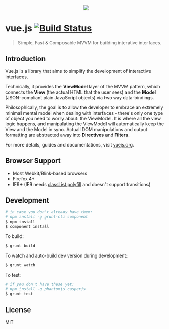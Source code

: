 <p align="center"><a href="http://vuejs.org" target="_blank"><img src="http://vuejs.org/images/logo.png"></a></p>

# vue.js [![Build Status](https://travis-ci.org/yyx990803/vue.png?branch=master)](https://travis-ci.org/yyx990803/vue)

> Simple, Fast & Composable MVVM for building interative interfaces.

## Introduction

Vue.js is a library that aims to simplify the development of interactive interfaces.

Technically, it provides the **ViewModel** layer of the MVVM pattern, which connects the **View** (the actual HTML that the user sees) and the **Model** (JSON-compliant plain JavaScript objects) via two way data-bindings.

Philosophically, the goal is to allow the developer to embrace an extremely minimal mental model when dealing with interfaces - there's only one type of object you need to worry about: the ViewModel. It is where all the view logic happens, and manipulating the ViewModel will automatically keep the View and the Model in sync. Actuall DOM manipulations and output formatting are abstracted away into **Directives** and **Filters**.

For more details, guides and documentations, visit [vuejs.org](http://vuejs.org).

## Browser Support

- Most Webkit/Blink-based browsers
- Firefox 4+
- IE9+ (IE9 needs [classList polyfill](https://github.com/remy/polyfills/blob/master/classList.js) and doesn't support transitions)

## Development

``` bash
# in case you don't already have them:
# npm install -g grunt-cli component
$ npm install
$ component install
```

To build:

``` bash
$ grunt build
```

To watch and auto-build dev version during development:

``` bash
$ grunt watch
```

To test:

``` bash
# if you don't have these yet:
# npm install -g phantomjs casperjs
$ grunt test
```

## License

MIT